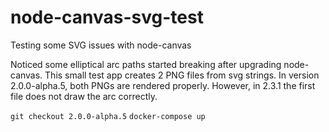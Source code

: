 # node-canvas-svg-test
Testing some SVG issues with node-canvas

Noticed some elliptical arc paths started breaking after upgrading node-canvas. This small test app
creates 2 PNG files from svg strings. In version 2.0.0-alpha.5, both PNGs are rendered properly. However,
in 2.3.1 the first file does not draw the arc correctly. 

`git checkout 2.0.0-alpha.5`
`docker-compose up`
 